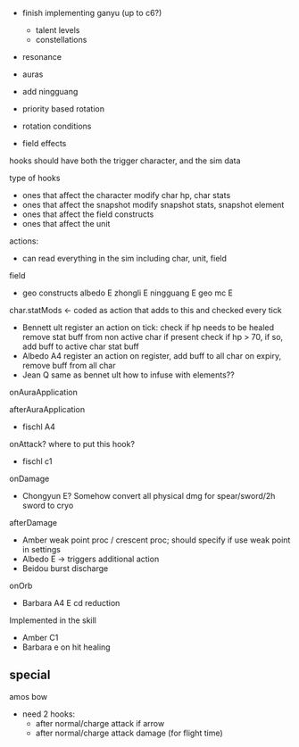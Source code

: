 

- finish implementing ganyu (up to c6?)
    - talent levels
    - constellations

- resonance
- auras
- add ningguang
- priority based rotation
- rotation conditions


- field effects













hooks should have both the trigger character, and the sim data


type of hooks
- ones that affect the character
    modify char hp, char stats
- ones that affect the snapshot
    modify snapshot stats, snapshot element
- ones that affect the field
    constructs
- ones that affect the unit

actions:
- can read everything in the sim including char, unit, field


field
- geo constructs
    albedo E
    zhongli E
    ningguang E
    geo mc E

char.statMods <- coded as action that adds to this and checked every tick
- Bennett ult
    register an action
    on tick:
        check if hp needs to be healed
        remove stat buff from non active char if present
        check if hp > 70, if so, add buff to active char stat buff
- Albedo A4
    register an action
    on register, add buff to all char
    on expiry, remove buff from all char
- Jean Q
    same as bennet ult
    how to infuse with elements??


onAuraApplication

afterAuraApplication
- fischl A4

onAttack? where to put this hook?
- fischl c1

onDamage
- Chongyun E? Somehow convert all physical dmg for spear/sword/2h sword to cryo

afterDamage
- Amber weak point proc / crescent proc; should specify if use weak point in settings
- Albedo E -> triggers additional action
- Beidou burst discharge



onOrb
- Barbara A4 E cd reduction



Implemented in the skill
- Amber C1
- Barbara e on hit healing



## special

amos bow
- need 2 hooks:
    - after normal/charge attack if arrow
    - after normal/charge attack damage (for flight time)